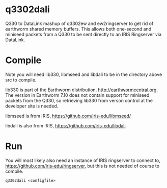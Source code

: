 # q3302dali
Q330 to DataLink mashup of q3302ew and ew2ringserver to get rid of earthworm shared memory buffers. This allows both one-second and miniseed packets from a Q330 to be sent directly to an IRIS Ringserver via DataLink.

# Compile

Note you will need lib330, libmseed and libdali to be in the directory above src to compile.

lib330 is part of the Earthworm distribution, http://earthwormcentral.org. The version in Earthworm 7.10 does not contain support for miniseed packets from the Q330, so retrieving lib330 from verson control at the developer site is needed.

libmseed is from IRIS, https://github.com/iris-edu/libmseed/

libdali is also from IRIS, https://github.com/iris-edu/libdali

# Run

You will most likely also need an instance of IRIS ringserver to
connect to, https://github.com/iris-edu/ringserver, but this is not needed of course to compile.

```
q3302dali <configfile>
```
